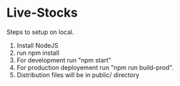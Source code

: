# Live-Stocks

Steps to setup on local.

1. Install NodeJS
2. run npm install
3. For development run "npm start"
4. For production deployement run "npm run build-prod".
5. Distribution files will be in public/ directory

